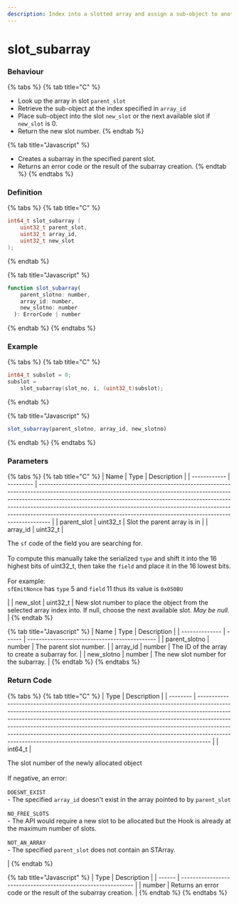 ```yaml
---
description: Index into a slotted array and assign a sub-object to another slot
---
```


# slot\_subarray

### Behaviour

{% tabs %}
{% tab title="C" %}
* Look up the array in slot `parent_slot`
* Retrieve the sub-object at the index specified in `array_id`
* Place sub-object into the slot `new_slot` or the next available slot if `new_slot` is 0.
* Return the new slot number.
{% endtab %}

{% tab title="Javascript" %}
* Creates a subarray in the specified parent slot.
* Returns an error code or the result of the subarray creation.
{% endtab %}
{% endtabs %}

### Definition

{% tabs %}
{% tab title="C" %}
```c
int64_t slot_subarray (
    uint32_t parent_slot,
  	uint32_t array_id,
  	uint32_t new_slot
);
```
{% endtab %}

{% tab title="Javascript" %}
```javascript
function slot_subarray(
    parent_slotno: number,
    array_id: number,
    new_slotno: number
  ): ErrorCode | number
```
{% endtab %}
{% endtabs %}



### Example

{% tabs %}
{% tab title="C" %}
```c
int64_t subslot = 0;
subslot =
    slot_subarray(slot_no, i, (uint32_t)subslot);
```
{% endtab %}

{% tab title="Javascript" %}
```javascript
slot_subarray(parent_slotno, array_id, new_slotno)
```
{% endtab %}
{% endtabs %}



### Parameters

{% tabs %}
{% tab title="C" %}
| Name         | Type      | Description                                                                                                                                                                                                                                                                                                                                                                                                |
| ------------ | --------- | ---------------------------------------------------------------------------------------------------------------------------------------------------------------------------------------------------------------------------------------------------------------------------------------------------------------------------------------------------------------------------------------------------------- |
| parent\_slot | uint32\_t | Slot the parent array is in                                                                                                                                                                                                                                                                                                                                                                                |
| array\_id    | uint32\_t | <p>The <code>sf</code> code of the field you are searching for.<br><br>To compute this manually take the serialized <code>type</code> and shift it into the 16 highest bits of uint32_t, then take the <code>field</code> and place it in the 16 lowest bits.<br><br>For example:<br><code>sfEmitNonce</code> has <code>type</code> 5 and <code>field</code> 11 thus its value is <code>0x050BU</code></p> |
| new\_slot    | uint32\_t | New slot number to place the object from the selected array index into. If null, choose the next available slot. _May be null._                                                                                                                                                                                                                                                                            |
{% endtab %}

{% tab title="Javascript" %}
| Name           | Type   | Description                                   |
| -------------- | ------ | --------------------------------------------- |
| parent\_slotno | number | The parent slot number.                       |
| array\_id      | number | The ID of the array to create a subarray for. |
| new\_slotno    | number | The new slot number for the subarray.         |
{% endtab %}
{% endtabs %}



### Return Code

{% tabs %}
{% tab title="C" %}
| Type     | Description                                                                                                                                                                                                                                                                                                                                                                                                                                                                              |
| -------- | ---------------------------------------------------------------------------------------------------------------------------------------------------------------------------------------------------------------------------------------------------------------------------------------------------------------------------------------------------------------------------------------------------------------------------------------------------------------------------------------- |
| int64\_t | <p>The slot number of the newly allocated object<br><br>If negative, an error:<br><br><code>DOESNT_EXIST</code><br>- The specified <code>array_id</code> doesn't exist in the array pointed to by <code>parent_slot</code><br><br><code>NO_FREE_SLOTS</code><br>- The API would require a new slot to be allocated but the Hook is already at the maximum number of slots.<br><br><code>NOT_AN_ARRAY</code><br>- The specified <code>parent_slot</code> does not contain an STArray.</p> |
{% endtab %}

{% tab title="Javascript" %}
| Type   | Description                                                   |
| ------ | ------------------------------------------------------------- |
| number | Returns an error code or the result of the subarray creation. |
{% endtab %}
{% endtabs %}

